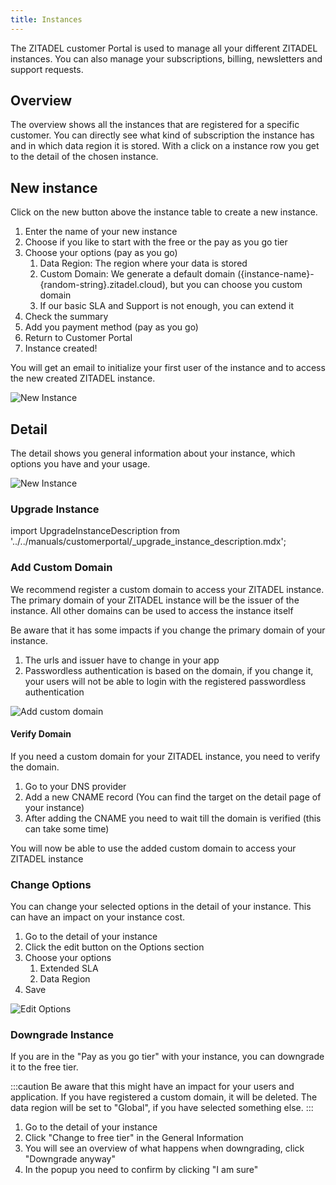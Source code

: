 ```yaml
---
title: Instances
---
```


The ZITADEL customer Portal is used to manage all your different ZITADEL instances.
You can also manage your subscriptions, billing, newsletters and support requests.

## Overview

The overview shows all the instances that are registered for a specific customer.
You can directly see what kind of subscription the instance has and in which data region it is stored.
With a click on a instance row you get to the detail of the chosen instance.

## New instance

Click on the new button above the instance table to create a new instance.
1. Enter the name of your new instance
2. Choose if you like to start with the free or the pay as you go tier
3. Choose your options (pay as you go)
   1. Data Region: The region where your data is stored
   2. Custom Domain: We generate a default domain ({instance-name}-{random-string}.zitadel.cloud), but you can choose you custom domain
   3. If our basic SLA and Support is not enough, you can extend it
4. Check the summary
5. Add you payment method (pay as you go)
6. Return to Customer Portal
7. Instance created!

You will get an email to initialize your first user of the instance and to access the new created ZITADEL instance.

![New Instance](/img/manuals/portal/customer_portal_new_instance.gif)

## Detail

The detail shows you general information about your instance, which options you have and your usage.

![New Instance](/img/manuals/portal/customer_portal_instance_detail.png)

### Upgrade Instance

import UpgradeInstanceDescription from '../../manuals/customerportal/_upgrade_instance_description.mdx';

<UpgradeInstanceDescription name="UpgradeInstanceDescription" />

### Add Custom Domain

We recommend register a custom domain to access your ZITADEL instance.
The primary domain of your ZITADEL instance will be the issuer of the instance. All other domains can be used to access the instance itself

Be aware that it has some impacts if you change the primary domain of your instance.
1. The urls and issuer have to change in your app
2. Passwordless authentication is based on the domain, if you change it, your users will not be able to login with the registered passwordless authentication

![Add custom domain](/img/manuals/portal/portal_add_domain.png)

#### Verify Domain

If you need a custom domain for your ZITADEL instance, you need to verify the domain.

1. Go to your DNS provider
2. Add a new CNAME record (You can find the target on the detail page of your instance)
3. After adding the CNAME you need to wait till the domain is verified (this can take some time)

You will now be able to use the added custom domain to access your ZITADEL instance

### Change Options

You can change your selected options in the detail of your instance. 
This can have an impact on your instance cost.

1. Go to the detail of your instance
2. Click the edit button on the Options section
3. Choose your options
   1. Extended SLA
   2. Data Region
4. Save

![Edit Options](/img/manuals/portal/portal_edit_options.png)

### Downgrade Instance

If you are in the "Pay as you go tier" with your instance, you can downgrade it to the free tier.

:::caution
Be aware that this might have an impact for your users and application.
If you have registered a custom domain, it will be deleted.
The data region will be set to "Global", if you have selected something else.
:::

1. Go to the detail of your instance
2. Click "Change to free tier" in the General Information 
3. You will see an overview of what happens when downgrading, click "Downgrade anyway"
4. In the popup you need to confirm by clicking "I am sure"

